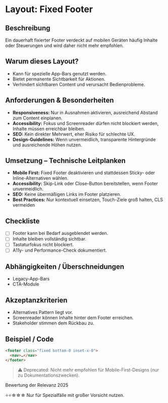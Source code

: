 # Layout: Fixed Footer

## Beschreibung
Ein dauerhaft fixierter Footer verdeckt auf mobilen Geräten häufig Inhalte oder Steuerungen und wird daher nicht mehr empfohlen.

## Warum dieses Layout?
- Kann für spezielle App-Bars genutzt werden.
- Bietet permanente Sichtbarkeit für Aktionen.
- Verhindert sichtbaren Content und verursacht Bedienprobleme.

## Anforderungen & Besonderheiten
- **Responsiveness:** Nur in Ausnahmen aktivieren, ausreichend Abstand zum Content einplanen.
- **Accessibility:** Fokus und Screenreader dürfen nicht blockiert werden, Inhalte müssen erreichbar bleiben.
- **SEO:** Kein direkter Mehrwert, eher Risiko für schlechte UX.
- **Design-Guidelines:** Wenn unvermeidlich, transparente Hintergründe und ausreichende Höhen nutzen.

## Umsetzung – Technische Leitplanken
- **Mobile First:** Fixed Footer deaktivieren und stattdessen Sticky- oder Inline-Alternativen wählen.
- **Accessibility:** Skip-Link oder Close-Button bereitstellen, wenn Footer unvermeidlich.
- **SEO:** Keine übermäßigen Links im Footer platzieren.
- **Best Practices:** Nur kontextuell einsetzen, Touch-Ziele groß halten, CLS vermeiden

## Checkliste
- [ ] Footer kann bei Bedarf ausgeblendet werden.
- [ ] Inhalte bleiben vollständig sichtbar.
- [ ] Tastaturfokus nicht blockiert.
- [ ] A11y- und Performance-Check dokumentiert.

## Abhängigkeiten / Überschneidungen
- Legacy-App-Bars
- CTA-Module

## Akzeptanzkriterien
- Alternatives Pattern liegt vor.
- Screenreader können Inhalte hinter dem Footer erreichen.
- Stakeholder stimmen dem Rückbau zu.

## Beispiel / Code
```html
<footer class="fixed bottom-0 inset-x-0">
  <nav>…</nav>
</footer>
```

> ⚠️ Deprecated: Nicht mehr empfohlen für Mobile-First-Designs (nur zu Dokumentationszwecken).

Bewertung der Relevanz 2025

⭐⭐☆☆☆ Nur für Spezialfälle mit großer Vorsicht nutzen.
